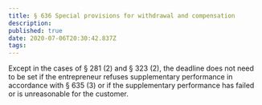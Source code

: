 ```yaml
---
title: § 636 Special provisions for withdrawal and compensation
description: 
published: true
date: 2020-07-06T20:30:42.837Z
tags: 
---
```


Except in the cases of § 281 (2) and § 323 (2), the deadline does not need to be set if the entrepreneur refuses supplementary performance in accordance with § 635 (3) or if the supplementary performance has failed or is unreasonable for the customer.
